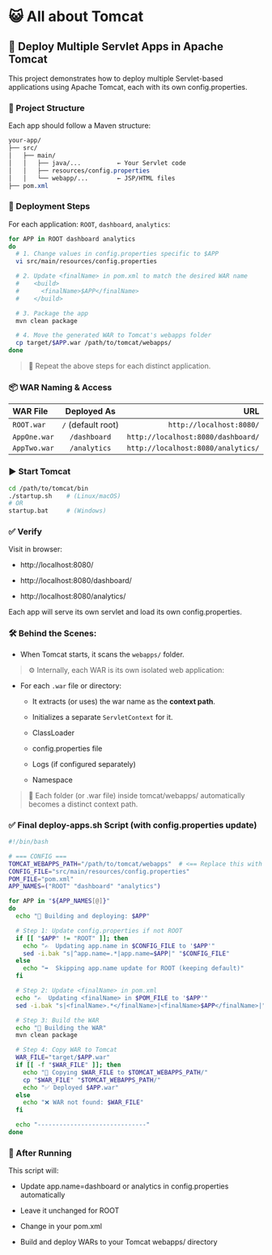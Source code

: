 # :smiley_cat: All about Tomcat

## :rocket: Deploy Multiple Servlet Apps in Apache Tomcat
This project demonstrates how to deploy multiple Servlet-based applications using Apache Tomcat, each with its own config.properties.

### :file_folder: Project Structure
Each app should follow a Maven structure:

```css
your-app/
├── src/
│   ├── main/
│   │   ├── java/...          ← Your Servlet code
│   │   ├── resources/config.properties
│   │   └── webapp/...        ← JSP/HTML files
├── pom.xml
```

### :test_tube: Deployment Steps

For each application: `ROOT`, `dashboard`, `analytics`:

```bash
for APP in ROOT dashboard analytics
do
  # 1. Change values in config.properties specific to $APP
  vi src/main/resources/config.properties

  # 2. Update <finalName> in pom.xml to match the desired WAR name
  #    <build>
  #      <finalName>$APP</finalName>
  #    </build>

  # 3. Package the app
  mvn clean package

  # 4. Move the generated WAR to Tomcat's webapps folder
  cp target/$APP.war /path/to/tomcat/webapps/
done
```

> :repeat: Repeat the above steps for each distinct application.

### :package: WAR Naming & Access

| WAR File | Deployed As | URL |
| :---         |     :---:      |          ---: |
| `ROOT.war` |  `/` (default root) | `http://localhost:8080/`    |
| `AppOne.war` | `/dashboard` | `http://localhost:8080/dashboard/` |
| `AppTwo.war` | `/analytics` | `http://localhost:8080/analytics/` |

### :arrow_forward: Start Tomcat
```bash
cd /path/to/tomcat/bin
./startup.sh    # (Linux/macOS)
# OR
startup.bat     # (Windows)
```

### :white_check_mark: Verify
Visit in browser:

* http://localhost:8080/

* http://localhost:8080/dashboard/

* http://localhost:8080/analytics/

Each app will serve its own servlet and load its own config.properties.

### :hammer_and_wrench: Behind the Scenes:

* When Tomcat starts, it scans the `webapps/` folder.

> :gear: Internally, each WAR is its own isolated web application:

* For each `.war` file or directory:

  * It extracts (or uses) the war name as the **context path**.

  * Initializes a separate `ServletContext` for it.
  
  * ClassLoader

  * config.properties file

  * Logs (if configured separately)

  * Namespace

> :file_folder: Each folder (or .war file) inside tomcat/webapps/ automatically becomes a distinct context path.



### :white_check_mark: Final deploy-apps.sh Script (with config.properties update)

```bash
#!/bin/bash

# === CONFIG ===
TOMCAT_WEBAPPS_PATH="/path/to/tomcat/webapps"  # <== Replace this with your Tomcat path
CONFIG_FILE="src/main/resources/config.properties"
POM_FILE="pom.xml"
APP_NAMES=("ROOT" "dashboard" "analytics")

for APP in "${APP_NAMES[@]}"
do
  echo "🔧 Building and deploying: $APP"

  # Step 1: Update config.properties if not ROOT
  if [[ "$APP" != "ROOT" ]]; then
    echo "✍️  Updating app.name in $CONFIG_FILE to '$APP'"
    sed -i.bak "s|^app.name=.*|app.name=$APP|" "$CONFIG_FILE"
  else
    echo "➡️  Skipping app.name update for ROOT (keeping default)"
  fi

  # Step 2: Update <finalName> in pom.xml
  echo "✍️  Updating <finalName> in $POM_FILE to '$APP'"
  sed -i.bak "s|<finalName>.*</finalName>|<finalName>$APP</finalName>|" "$POM_FILE"

  # Step 3: Build the WAR
  echo "🔨 Building the WAR"
  mvn clean package

  # Step 4: Copy WAR to Tomcat
  WAR_FILE="target/$APP.war"
  if [[ -f "$WAR_FILE" ]]; then
    echo "🚚 Copying $WAR_FILE to $TOMCAT_WEBAPPS_PATH/"
    cp "$WAR_FILE" "$TOMCAT_WEBAPPS_PATH/"
    echo "✅ Deployed $APP.war"
  else
    echo "❌ WAR not found: $WAR_FILE"
  fi

  echo "------------------------------"
done
```

### :repeat: After Running
This script will:

* Update app.name=dashboard or analytics in config.properties automatically

* Leave it unchanged for ROOT

* Change <finalName> in your pom.xml

* Build and deploy WARs to your Tomcat webapps/ directory